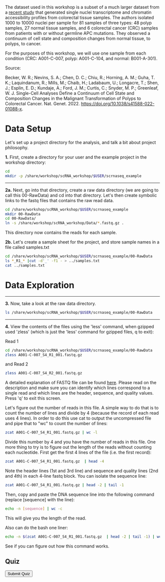 <script>
function buildQuiz(myq, qc){
  // variable to store the HTML output
  const output = [];

  // for each question...
  myq.forEach(
    (currentQuestion, questionNumber) => {

      // variable to store the list of possible answers
      const answers = [];

      // and for each available answer...
      for(letter in currentQuestion.answers){

        // ...add an HTML radio button
        answers.push(
          `<label>
            <input type="radio" name="question${questionNumber}" value="${letter}">
            ${letter} :
            ${currentQuestion.answers[letter]}
          </label><br/>`
        );
      }

      // add this question and its answers to the output
      output.push(
        `<div class="question"> ${currentQuestion.question} </div>
        <div class="answers"> ${answers.join('')} </div><br/>`
      );
    }
  );

  // finally combine our output list into one string of HTML and put it on the page
  qc.innerHTML = output.join('');
}

function showResults(myq, qc, rc){

  // gather answer containers from our quiz
  const answerContainers = qc.querySelectorAll('.answers');

  // keep track of user's answers
  let numCorrect = 0;

  // for each question...
  myq.forEach( (currentQuestion, questionNumber) => {

    // find selected answer
    const answerContainer = answerContainers[questionNumber];
    const selector = `input[name=question${questionNumber}]:checked`;
    const userAnswer = (answerContainer.querySelector(selector) || {}).value;

    // if answer is correct
    if(userAnswer === currentQuestion.correctAnswer){
      // add to the number of correct answers
      numCorrect++;

      // color the answers green
      answerContainers[questionNumber].style.color = 'lightgreen';
    }
    // if answer is wrong or blank
    else{
      // color the answers red
      answerContainers[questionNumber].style.color = 'red';
    }
  });

  // show number of correct answers out of total
  rc.innerHTML = `${numCorrect} out of ${myq.length}`;
}
</script>


The dataset used in this workshop is a subset of a much larger dataset from a [recent study](https://doi.org/10.1038/s41588-022-01088-x) that generated single nuclei transcriptome and chromatin accessibility profiles from colorectal tissue samples. The authors isolated 1000 to 10000 nuclei per sample for 81 samples of three types: 48 polyp samples, 27 normal tissue samples, and 6 colorectal cancer (CRC) samples from patients with or without germline APC mutations. They observed a continuum of cell state and composition changes from normal tissue, to polyps, to cancer.

For the purposes of this workshop, we will use one sample from each condition (CRC: A001-C-007, polyp: A001-C-104, and normal: B001-A-301).

Source:

Becker, W. R.; Nevins, S. A.; Chen, D. C.; Chiu, R.; Horning, A. M.; Guha, T. K.; Laquindanum, R.; Mills, M.; Chaib, H.; Ladabaum, U.; Longacre, T.; Shen, J.; Esplin, E. D.; Kundaje, A.; Ford, J. M.; Curtis, C.; Snyder, M. P.; Greenleaf, W. J. Single-Cell Analyses Define a Continuum of Cell State and Composition Changes in the Malignant Transformation of Polyps to Colorectal Cancer. Nat. Genet. 2022. https://doi.org/10.1038/s41588-022-01088-x.

# Data Setup

Let's set up a project directory for the analysis, and talk a bit about project philosophy.

**1\.** First, create a directory for your user and the example project in the workshop directory:

```bash
cd
mkdir -p /share/workshop/scRNA_workshop/$USER/scrnaseq_example
```

---

**2a\.** Next, go into that directory, create a raw data directory (we are going to call this 00-RawData) and cd into that directory. Let's then create symbolic links to the fastq files that contains the raw read data.

```bash
cd /share/workshop/scRNA_workshop/$USER/scrnaseq_example
mkdir 00-RawData
cd 00-RawData/
ln -s /share/workshop/scRNA_workshop/Data/*.fastq.gz .
```

This directory now contains the reads for each sample.

**2b\.** Let's create a sample sheet for the project, and store sample names in a file called samples.txt

```bash
cd /share/workshop/scRNA_workshop/$USER/scrnaseq_example/00-RawData
ls *_R1_* |cut -d'_' -f1 - > ../samples.txt
cat ../samples.txt
```

# Data Exploration
---
**3\.** Now, take a look at the raw data directory.

```bash
ls /share/workshop/scRNA_workshop/$USER/scrnaseq_example/00-RawData
```
---

**4\.** View the contents of the files using the 'less' command, when gzipped used 'zless' (which is just the 'less' command for gzipped files, q to exit):

Read 1

```bash
cd /share/workshop/scRNA_workshop/$USER/scrnaseq_example/00-RawData
zless A001-C-007_S4_R1_001.fastq.gz
```

and Read 2

```bash
zless A001-C-007_S4_R2_001.fastq.gz
```

A detailed explanation of FASTQ file can be found [here](filetypes.md). Please read on the description and make sure you can identify which lines correspond to a single read and which lines are the header, sequence, and quality values. Press 'q' to exit this screen.

Let's figure out the number of reads in this file. A simple way to do that is to count the number of lines and divide by 4 (because the record of each read uses 4 lines). In order to do this use cat to output the uncompressed file and pipe that to "wc" to count the number of lines:

```bash
zcat A001-C-007_S4_R1_001.fastq.gz | wc -l
```

Divide this number by 4 and you have the number of reads in this file. One more thing to try is to figure out the length of the reads without counting each nucleotide. First get the first 4 lines of the file (i.e. the first record):

```bash
zcat A001-C-007_S4_R1_001.fastq.gz  | head -4
```

Note the header lines (1st and 3rd line) and sequence and quality lines (2nd and 4th) in each 4-line fastq block. You can isolate the sequence line:

```bash
zcat A001-C-007_S4_R1_001.fastq.gz | head -2 | tail -1
```

Then, copy and paste the DNA sequence line into the following command (replace [sequence] with the line):

```bash
echo -n [sequence] | wc -c
```

This will give you the length of the read.

Also can do the bash one liner:

```bash
echo -n $(zcat A001-C-007_S4_R1_001.fastq.gz  | head -2 | tail -1) | wc -c
```

See if you can figure out how this command works.


## Quiz

<div id="quiz1" class="quiz"></div>
<button id="submit1">Submit Quiz</button>
<div id="results1" class="output"></div>
<script>
quizContainer1 = document.getElementById('quiz1');
resultsContainer1 = document.getElementById('results1');
submitButton1 = document.getElementById('submit1');

myQuestions1 = [
  {
    question: "How many reads are in the file?",
    answers: {
      a: "200 Thousand",
      b: "500 Thousand",
      c: "1 Million",
      d: "2 Million"
    },
    correctAnswer: "c"
  },
  {
    question: "What is the length of Read 1 and Read 2?",
    answers: {
      a: "90 and 90",
      b: "50 and 100",
      c: "28 and 91",
      d: "75 and 25"
    },
    correctAnswer: "c"
  }
];

buildQuiz(myQuestions1, quizContainer1);
submitButton1.addEventListener('click', function() {showResults(myQuestions1, quizContainer1, resultsContainer1);});
</script>

